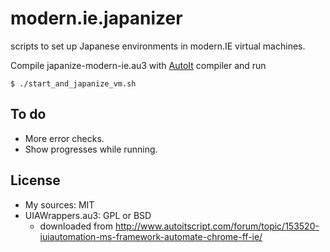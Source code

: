 modern.ie.japanizer
===================

scripts to set up Japanese environments in modern.IE virtual machines.

Compile japanize-modern-ie.au3 with [AutoIt](http://www.autoitscript.com/site/autoit/) compiler and run

```
$ ./start_and_japanize_vm.sh
```


To do
-----

* More error checks.
* Show progresses while running.

## License

- My sources: MIT
- UIAWrappers.au3: GPL or BSD 
    - downloaded from http://www.autoitscript.com/forum/topic/153520-iuiautomation-ms-framework-automate-chrome-ff-ie/

